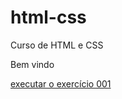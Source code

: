 # html-css
 Curso de HTML e CSS
 <p>Bem vindo</p>
 <p><a href="https://eucaions.github.io/html-css/exercicios/ex001/index"> executar o exercício 001 </a></p>